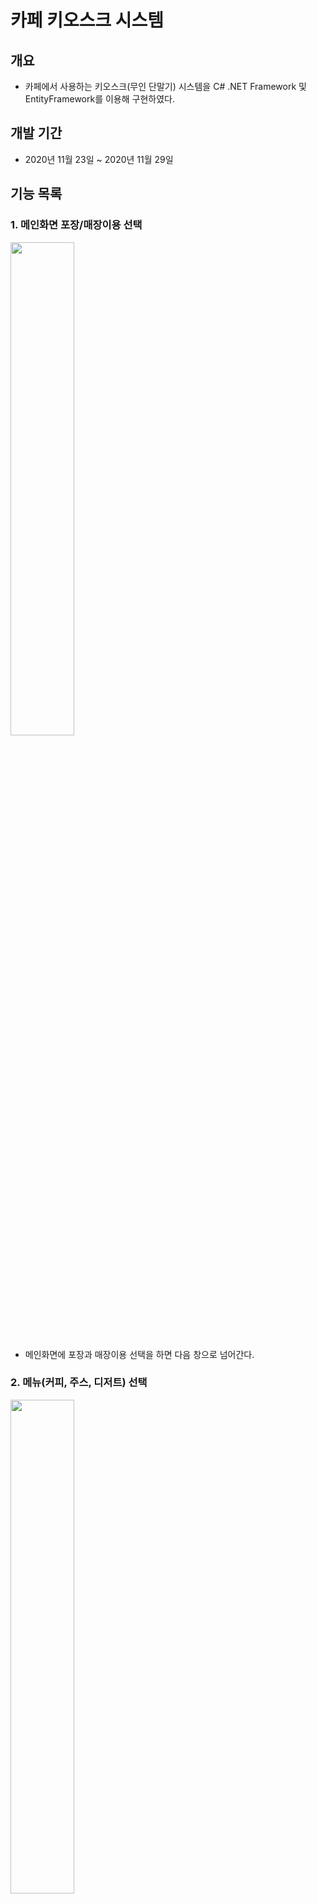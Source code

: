 # 카페 키오스크 시스템

## 개요

- 카페에서 사용하는 키오스크(무인 단말기) 시스템을 C# .NET Framework 및 EntityFramework를 이용해 구현하였다.

## 개발 기간

- 2020년 11월 23일 ~ 2020년 11월 29일

## 기능 목록

### 1. 메인화면 포장/매장이용 선택

<img src="./img/메인화면.jpg" width="45%">

- 메인화면에 포장과 매장이용 선택을 하면 다음 창으로 넘어간다.

### 2. 메뉴(커피, 주스, 디저트) 선택
<img src="./img/메뉴화면.jpg" width="45%">

### 3. 메뉴에 따른 옵션 선택

<img src="./img/옵션화면.jpg" width="45%">

- 커피, 주스, 디저트에 따라 각각 옵션을 선택하도록 한다.
- 사이즈는 둘 중 반드시 하나를 선택하도록 한다.
- 기타 옵션은 두번 클릭하면 해제가 되도록 한다.

### 4. 장바구니에서 주문 확인




# 사용 기술

## 언어

- C# 8.0

  

## 프레임워크

- .Net FrameWork 4.8

- EntityFrameWork 6.2

- Winform

  

## 데이터베이스

* MSSQL Server 2019

  

## 기타 개발환경

- Windows 10

- Microsoft Visual Studio Community 2019 v16.8

- Microsoft SQL Server Management Studio v18.6

  

## 데이터베이스 스키마

![](./img\database.jpg)



## 유저 케이스 다이어그램

![](./img\user_case_diagram.jpg)



## 플로우차트

![](./img\flowchart.jpg)

## 클래스 다이어그램

1. DAO(Data Access Object)

![](./img\class_diagram_Dao.jpg)

2. User Controls

   ![](./img\class_diagram_UC.jpg)



## 시퀀스 다이어그램

![](./img\sequance_diagram.jpg)

# Point of Interest

## null exception 오류 메세지

### 증상
- debug시 null exception 현상

### 원인
- Order ID 사양이 자동증가가 되어 있지 않았음 SQL과 Visual Basic에 있는 diagram의 속성이 서로 달랐다.

### 결과
- 확인 결과, SQL에서 업데이트가 된 것이 Visual Basic과 일치하지 않았다.
- 해결하기 위해, Visual Basic에 있는 diagram을 삭제하고 데이터베이스에서 모델업데이트 해주어야 했다.

---

# github에서 분기를 사용하지 않고 master로 올려서 파일이 충돌된 현상

### 증상
- 파일이 서로 겹쳐 손상되었다.

### 원인
- github에서 분기기능에 대한 이해가 부족해서 활용하지 못했다.

### 결과
- github 사용법을 다시 정확히 숙지하였다.
- 분기를 사용하여 push 후 merge를 사용하고, master로 변경 후 pull사용 하였다.
- 서로 충돌없이 프로젝트를 수정, 공유할 수 있게 되었다.


---